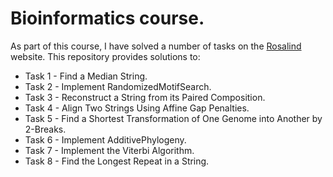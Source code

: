 # Bioinformatics course.

As part of this course, I have solved a number of tasks on the [Rosalind](https://rosalind.info/problems/) website. This repository provides solutions to:

* Task 1 - Find a Median String.
* Task 2 - Implement RandomizedMotifSearch.
* Task 3 - Reconstruct a String from its Paired Composition.
* Task 4 - Align Two Strings Using Affine Gap Penalties.
* Task 5 - Find a Shortest Transformation of One Genome into Another by 2-Breaks.
* Task 6 - Implement AdditivePhylogeny.
* Task 7 - Implement the Viterbi Algorithm.
* Task 8 - Find the Longest Repeat in a String.
